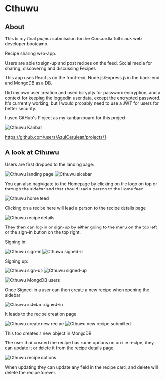# Cthuwu

## About

This is my final project submission for the Concordia full stack web developer bootcamp.

Recipe sharing web-app.

Users are able to sign-up and post recipes on the feed.
Social media for sharing, discovering and discussing Recipes

This app uses React js on the front-end, Node.js/Express.js in the back-end and MongoDB as a DB.

Did my own user creation and used bcryptjs for password encryption, and a context for keeping the loggedin user data, except the encrypted password.
It's currently working, but I would probably need to use a JWT for users for better security.

I used GitHub's Project as my kanban board for this project

![Cthuwu Kanban](./assets/cthuwu%20project%20kanban.PNG)

https://github.com/users/AzulCerulean/projects/1

## A look at Cthuwu

Users are first dropped to the landing page:

![Cthuwu landing page](./assets/Screen%20Shot%202022-08-17%20at%2010.09.49%20AM.png)
![Cthuwu sidebar](./assets/cthuwu%20sidebar.PNG)

You can also nagivigate to the Homepage by clicking on the logo on top or through the sidebar and that should lead a person to the Home feed.

![Cthuwu home feed](./assets/cthuwu%20home%20feed.PNG)

Clicking on a recipe here will lead a person to the recipe details page

![Cthuwu recipe details](./assets/cthuwu%20recipe%20card.PNG)

They then can log-in or sign-up by either going to the menu on the top left or the sign-in button on the top right.

Signing in:

![Cthuwu sign-in](./assets/cthuwu%20sign%20in.PNG)
![Cthuwu signed-in](./assets/cthuwu%20user%20signedin.PNG)

Signing up:

![Cthuwu sign-up](./assets/cthuwu%20sign%20up.PNG)
![Cthuwu signed-up](./assets/cthuwu%20user%20created.PNG)

![Cthuwu MongoDB users](./assets/cthuwu%20mongodb%20user.PNG)

Once Signed-in a user can then create a new recipe when opening the sidebar

![Cthuwu sidebar signed-in](./assets/cthuwu%20sidebar%20signedin.PNG)

It leads to the recipe creation page

![Cthuwu create new recipe](./assets/cthuwu%20new%20recipe.PNG)
![Cthuwu new recipe submitted](./assets/cthuwu%20recipe%20created.PNG)

This too creates a new object in MongoDB

The user that created the recipe has some options on on the recipe, they can update it or delete it from the recipe details page.

![Cthuwu recipe options](./assets/cthuwu%20update%2C%20delete.PNG)

When updating they can update any field in the recipe card, and delete will delete the recipe forever.
